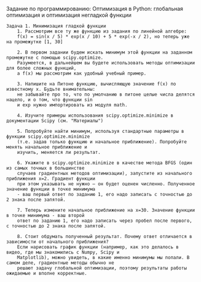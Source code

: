 Задание по программированию: Оптимизация в Python: глобальная оптимизация и оптимизация негладкой функции

	Задача 1. Минимизация гладкой функции
		1. Рассмотрим все ту же функцию из задания по линейной алгебре: 
		f(x) = sin(x / 5) * exp(x / 10) + 5 * exp(-x / 2), но теперь уже на промежутке [1, 30]
		
		2. В первом задании будем искать минимум этой функции на заданном промежутке с помощью scipy.optimize. 
		Разумеется, в дальнейшем вы будете использовать методы оптимизации для более сложных функций, 
		а f(x) мы рассмотрим как удобный учебный пример.
		
		3. Напишите на Питоне функцию, вычисляющую значение f(x) по известному x. Будьте внимательны: 
		не забывайте про то, что по умолчанию в питоне целые числа делятся нацело, и о том, что функции sin 
		и exp нужно импортировать из модуля math.
		
		4. Изучите примеры использования scipy.optimize.minimize в документации Scipy (см. "Материалы")
		
		5. Попробуйте найти минимум, используя стандартные параметры в функции scipy.optimize.minimize 
		(т.е. задав только функцию и начальное приближение). Попробуйте менять начальное приближение и 
		изучить, меняется ли результат.
		
		6. Укажите в scipy.optimize.minimize в качестве метода BFGS (один из самых точных в большинстве 
		случаев градиентных методов оптимизации), запустите из начального приближения x=2. Градиент функции 
		при этом указывать не нужно – он будет оценен численно. Полученное значение функции в точке минимума
		- ваш первый ответ по заданию 1, его надо записать с точностью до 2 знака после запятой.
		
		7. Теперь измените начальное приближение на x=30. Значение функции в точке минимума - ваш второй 
		ответ по заданию 1, его надо записать через пробел после первого, с точностью до 2 знака после запятой.
		
		8. Стоит обдумать полученный результат. Почему ответ отличается в зависимости от начального приближения? 
		Если нарисовать график функции (например, как это делалось в видео, где мы знакомились с Numpy, Scipy и 
		Matplotlib), можно увидеть, в какие именно минимумы мы попали. В самом деле, градиентные методы обычно не 
		решают задачу глобальной оптимизации, поэтому результаты работы ожидаемые и вполне корректные.